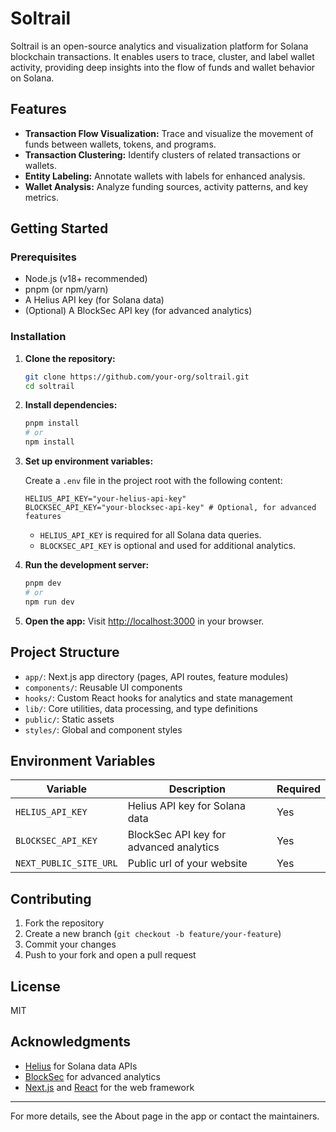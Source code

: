 # Soltrail

Soltrail is an open-source analytics and visualization platform for Solana blockchain transactions. It enables users to trace, cluster, and label wallet activity, providing deep insights into the flow of funds and wallet behavior on Solana.

## Features

- **Transaction Flow Visualization:** Trace and visualize the movement of funds between wallets, tokens, and programs.
- **Transaction Clustering:** Identify clusters of related transactions or wallets.
- **Entity Labeling:** Annotate wallets with labels for enhanced analysis.
- **Wallet Analysis:** Analyze funding sources, activity patterns, and key metrics.

## Getting Started

### Prerequisites

- Node.js (v18+ recommended)
- pnpm (or npm/yarn)
- A Helius API key (for Solana data)
- (Optional) A BlockSec API key (for advanced analytics)

### Installation

1. **Clone the repository:**
   ```bash
   git clone https://github.com/your-org/soltrail.git
   cd soltrail
   ```

2. **Install dependencies:**
   ```bash
   pnpm install
   # or
   npm install
   ```

3. **Set up environment variables:**

   Create a `.env` file in the project root with the following content:

   ```env
   HELIUS_API_KEY="your-helius-api-key"
   BLOCKSEC_API_KEY="your-blocksec-api-key" # Optional, for advanced features
   ```

   - `HELIUS_API_KEY` is required for all Solana data queries.
   - `BLOCKSEC_API_KEY` is optional and used for additional analytics.

4. **Run the development server:**
   ```bash
   pnpm dev
   # or
   npm run dev
   ```

5. **Open the app:**
   Visit [http://localhost:3000](http://localhost:3000) in your browser.

## Project Structure

- `app/`: Next.js app directory (pages, API routes, feature modules)
- `components/`: Reusable UI components
- `hooks/`: Custom React hooks for analytics and state management
- `lib/`: Core utilities, data processing, and type definitions
- `public/`: Static assets
- `styles/`: Global and component styles

## Environment Variables

| Variable               | Description                                 | Required |
|------------------------|---------------------------------------------|----------|
| `HELIUS_API_KEY`       | Helius API key for Solana data              | Yes      |
| `BLOCKSEC_API_KEY`     | BlockSec API key for advanced analytics     | Yes      |
| `NEXT_PUBLIC_SITE_URL` | Public url of your website                  | Yes      |

## Contributing

1. Fork the repository
2. Create a new branch (`git checkout -b feature/your-feature`)
3. Commit your changes
4. Push to your fork and open a pull request

## License

MIT

## Acknowledgments

- [Helius](https://helius.xyz/) for Solana data APIs
- [BlockSec](https://blocksec.com/) for advanced analytics
- [Next.js](https://nextjs.org/) and [React](https://react.dev/) for the web framework

---

For more details, see the About page in the app or contact the maintainers.
